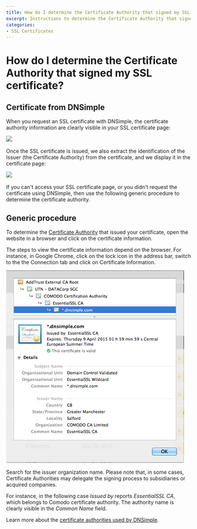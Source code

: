 ```yaml
---
title: How do I determine the Certificate Authority that signed my SSL certificate?
excerpt: Instructions to determine the Certificate Authority that signed an SSL certificate.
categories:
- SSL Certificates
---
```


# How do I determine the Certificate Authority that signed my SSL certificate?


## Certificate from DNSimple

When you request an SSL certificate with DNSimple, the certificate authority information are clearly visible in your SSL certificate page:

![](/files/ssl-authority-order.png)

Once the SSL certificate is issued, we also extract the identification of the Issuer (the Certificate Authority) from the certificate, and we display it in the certificate page:

![](/files/ssl-authority-certificate.png)

If you can't access your SSL certificate page, or you didn't request the certificate using DNSimple, then use the following generic procedure to determine the certificate authority.


## Generic procedure

To determine the [Certificate Authority](/articles/what-is-certificate-authority) that issued your certificate, open the website in a browser and click on the certificate information.

The steps to view the certificate information depend on the browser. For instance, in Google Chrome, click on the lock icon in the address bar, switch to the the <label>Connection</label> tab and click on <label>Certificate Information</label>.

![](/files/dnsimple-certificate-determine-authority.png)

Search for the issuer organization name. Please note that, in some cases, Certificate Authorities may delegate the signing process to subsidiaries or acquired companies.

For instance, in the following case *Issued by* reports *EssentialSSL CA*, which belongs to Comodo certificate authority. The authority name is clearly visible in the *Common Name* field.

Learn more about the [certificate authorities used by DNSimple](/articles/ssl-certificate-authorities).
